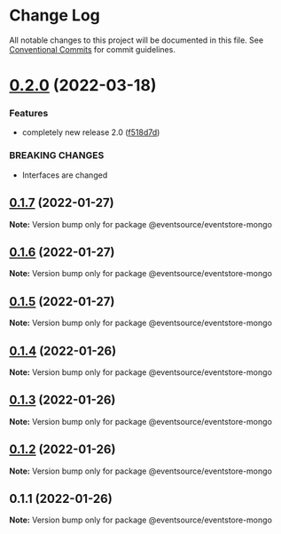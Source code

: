# Change Log

All notable changes to this project will be documented in this file.
See [Conventional Commits](https://conventionalcommits.org) for commit guidelines.

# [0.2.0](https://github.com/thomasvargiu/eventsource-ts/compare/@eventsource/eventstore-mongo@0.1.7...@eventsource/eventstore-mongo@0.2.0) (2022-03-18)


### Features

* completely new release 2.0 ([f518d7d](https://github.com/thomasvargiu/eventsource-ts/commit/f518d7d5a5f6223d1a36332355e9cd352350b40d))


### BREAKING CHANGES

* Interfaces are changed





## [0.1.7](https://github.com/thomasvargiu/eventsource-ts/compare/@eventsource/eventstore-mongo@0.1.6...@eventsource/eventstore-mongo@0.1.7) (2022-01-27)

**Note:** Version bump only for package @eventsource/eventstore-mongo





## [0.1.6](https://github.com/thomasvargiu/eventsource-ts/compare/@eventsource/eventstore-mongo@0.1.4...@eventsource/eventstore-mongo@0.1.6) (2022-01-27)

**Note:** Version bump only for package @eventsource/eventstore-mongo





## [0.1.5](https://github.com/thomasvargiu/eventsource-ts/compare/@eventsource/eventstore-mongo@0.1.4...@eventsource/eventstore-mongo@0.1.5) (2022-01-27)

**Note:** Version bump only for package @eventsource/eventstore-mongo





## [0.1.4](https://github.com/thomasvargiu/eventsource-ts/compare/@eventsource/eventstore-mongo@0.1.3...@eventsource/eventstore-mongo@0.1.4) (2022-01-26)

**Note:** Version bump only for package @eventsource/eventstore-mongo





## [0.1.3](https://github.com/thomasvargiu/eventsource-ts/compare/@eventsource/eventstore-mongo@0.1.2...@eventsource/eventstore-mongo@0.1.3) (2022-01-26)

**Note:** Version bump only for package @eventsource/eventstore-mongo





## [0.1.2](https://github.com/thomasvargiu/eventsource-ts/compare/@eventsource/eventstore-mongo@0.1.1...@eventsource/eventstore-mongo@0.1.2) (2022-01-26)

**Note:** Version bump only for package @eventsource/eventstore-mongo





## 0.1.1 (2022-01-26)

**Note:** Version bump only for package @eventsource/eventstore-mongo
